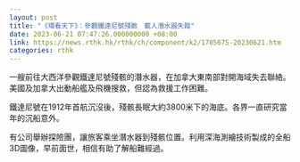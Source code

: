 ```yaml
---
layout: post
title: "《環看天下》：參觀鐵達尼號殘骸　載人潛水器失蹤"
date: 2023-06-21 07:47:26.000000000 +08:00
link: https://news.rthk.hk/rthk/ch/component/k2/1705675-20230621.htm
categories: rthk
---
```


一艘前往大西洋參觀鐵達尼號殘骸的潛水器，在加拿大東南部對開海域失去聯絡。美國及加拿大出動船艦及飛機搜救，但認為救援工作困難。

鐵達尼號在1912年首航沉沒後，殘骸長眠大約3800米下的海底。各界一直研究當年的沉船意外。

有公司舉辦探險團，讓旅客乘坐潛水器到殘骸位置。利用深海測繪技術製成的全船3D圖像，早前面世，相信有助了解船難經過。
